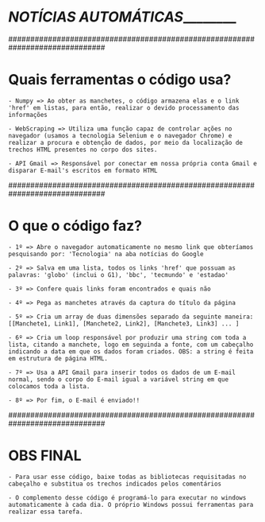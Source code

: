 
# _____________NOTÍCIAS AUTOMÁTICAS_____________________


##############################################################################

# Quais ferramentas o código usa?

    - Numpy => Ao obter as manchetes, o código armazena elas e o link 'href' em listas, para então, realizar o devido processamento das informações

    - WebScraping => Utiliza uma função capaz de controlar ações no navegador (usamos a tecnologia Selenium e o navegador Chrome) e realizar a procura e obtenção de dados, por meio da localização de trechos HTML presentes no corpo dos sites.

    - API Gmail => Responsável por conectar em nossa própria conta Gmail e disparar E-mail's escritos em formato HTML

##############################################################################

# O que o código faz?

    - 1º => Abre o navegador automaticamente no mesmo link que obteríamos pesquisando por: 'Tecnologia' na aba notícias do Google

    - 2º => Salva em uma lista, todos os links 'href' que possuam as palavras: 'globo' (inclui o G1), 'bbc', 'tecmundo' e 'estadao'  

    - 3º => Confere quais links foram encontrados e quais não
    
    - 4º => Pega as manchetes através da captura do título da página
    
    - 5º => Cria um array de duas dimensões separado da seguinte maneira: [[Manchete1, Link1], [Manchete2, Link2], [Manchete3, Link3] ... ] 
    
    - 6º => Cria um loop responsável por produzir uma string com toda a lista, citando a manchete, logo em seguinda a fonte, com um cabeçalho indicando a data em que os dados foram criados. OBS: a string é feita em estrutura de página HTML.

    - 7º => Usa a API Gmail para inserir todos os dados de um E-mail normal, sendo o corpo do E-mail igual a variável string em que colocamos toda a lista. 

    - 8º => Por fim, o E-mail é enviado!!
    
##############################################################################

# OBS FINAL

    - Para usar esse código, baixe todas as bibliotecas requisitadas no cabeçalho e substitua os trechos indicados pelos comentários

    - O complemento desse código é programá-lo para executar no windows automaticamente à cada dia. O próprio Windows possui ferramentas para realizar essa tarefa.
